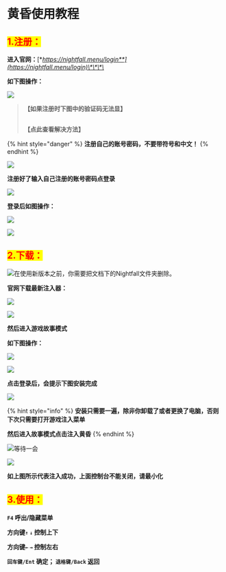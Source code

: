 # 黄昏使用教程

## <mark style="color:red;">1.注册：</mark>

**进入官网：**[**https://nightfall.menu/login**](https://nightfall.menu/login)\*\*\*\*

**如下图操作：**

![](<../../.gitbook/assets/image (14) (1) (1).png>)

> **【如果注册时下图中的验证码无法显】**
>
> <img src="../../.gitbook/assets/image (50) (1) (1) (1) (1).png" alt="" data-size="original">
>
> **【点此查看解决方法】**

{% hint style="danger" %}
**注册自己的账号密码，不要带符号和中文！**
{% endhint %}

![](<../../.gitbook/assets/image (12) (1) (1) (1).png>)

**注册好了输入自己注册的账号密码点登录**

![](<../../.gitbook/assets/image (21) (1) (1) (1) (1) (1).png>)

**登录后如图操作：**

![](<../../.gitbook/assets/image (18) (1) (1) (1) (1) (1) (1) (1).png>)

![](<../../.gitbook/assets/image (9) (1) (1) (1) (1).png>)

## <mark style="color:red;">**2.下载：**</mark>

![在使用新版本之前，你需要把文档下的Nightfall文件夹删除。](<../../.gitbook/assets/image (20) (1) (1) (1) (1) (1).png>)

**官网下载最新注入器：**

![](../../.gitbook/assets/3f66ed722fd92244ff79aed8734f6106\_spaces/7YXEHggLzaiKwZjRSOD4/uploads/YCvQA539Ii2oLeEmOckA/QQ%E5%9B%BE%E7%89%8720220501141839\_alt=media\&token=b10e68d9-33d3-49eb-969b-bd65a5974446.png)

![](<../../.gitbook/assets/image (19) (1) (1) (1) (1) (1) (1).png>)

**然后进入游戏故事模式**

**如下图操作：**

![](<../../.gitbook/assets/image (52) (1) (1) (1) (1) (1) (1) (1).png>)

![](<../../.gitbook/assets/image (15) (1) (1) (1) (1) (1).png>)

**点击登录后，会提示下图安装完成**

![](<../../.gitbook/assets/image (53) (1) (1) (1) (1) (1).png>)

{% hint style="info" %}
**安装只需要一遍，除非你卸载了或者更换了电脑，否则下次只需要打开游戏注入菜单**

**然后进入故事模式点击注入黄昏**
{% endhint %}

![等待一会](../../.gitbook/assets/548e0acda94ce41754f43750aa7f412.png)

![](<../../.gitbook/assets/image (29) (1) (1) (1) (1) (1).png>)

**如上图所示代表注入成功，上面控制台不能关闭，请最小化**

## <mark style="color:red;">**3.使用：**</mark>

**`F4` 呼出/隐藏菜单**

**方向键`↑`  `↓` 控制上下**

**方向键`←`  `→` 控制左右**

**`回车键/Ent` 确定； `退格键/Back` 返回**
